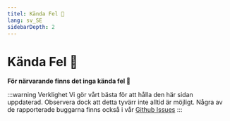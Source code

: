 ```yaml
---
titel: Kända Fel 🐛
lang: sv_SE
sidebarDepth: 2
---
```


# Kända Fel :bug:

**För närvarande finns det inga kända fel :tada:**

:::warning Verklighet
Vi gör vårt bästa för att hålla den här sidan uppdaterad. Observera dock att detta tyvärr inte alltid är möjligt. Några av de rapporterade buggarna finns också i vår [Github Issues](https://github.com/LSS-Manager/LSSM-V.4/issues?q=is%3Aissue+is%3Aopen+label%3Abug)
:::
